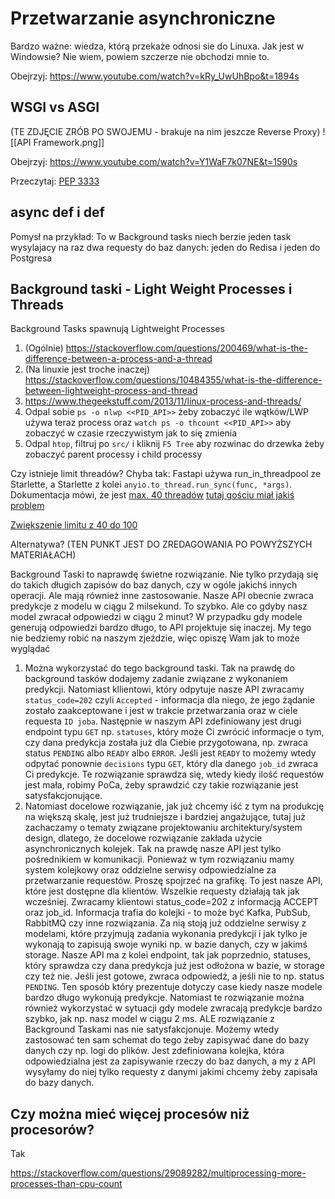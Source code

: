 # Przetwarzanie asynchroniczne


Bardzo ważne: wiedza, którą przekaże odnosi sie do Linuxa. Jak jest w Windowsie? Nie wiem, powiem szczerze nie obchodzi mnie to. 

Obejrzyj: https://www.youtube.com/watch?v=kRy_UwUhBpo&t=1894s

## WSGI vs ASGI

(TE ZDJĘCIE ZRÓB PO SWOJEMU - brakuje na nim jeszcze Reverse Proxy)
![[API Framework.png]]

Obejrzyj: https://www.youtube.com/watch?v=Y1WaF7k07NE&t=1590s

Przeczytaj: [PEP 3333](https://peps.python.org/pep-3333/)

## async def i def

Pomysł na przykład: To w Background tasks niech berzie jeden task wysylajacy na raz dwa requesty do baz danych: jeden do Redisa i jeden do Postgresa

## Background taski - Light Weight Processes i Threads

Background Tasks spawnują Lightweight Processes

1. (Ogólnie) https://stackoverflow.com/questions/200469/what-is-the-difference-between-a-process-and-a-thread
2. (Na linuxie jest troche inaczej) https://stackoverflow.com/questions/10484355/what-is-the-difference-between-lightweight-process-and-thread
3. https://www.thegeekstuff.com/2013/11/linux-process-and-threads/
4. Odpal sobie `ps -o nlwp <<PID_API>>` żeby zobaczyć ile wątków/LWP używa teraz process oraz `watch ps -o thcount <<PID_API>>` aby zobaczyć w czasie rzeczywistym jak to się zmienia 
5. Odpal `htop`, filtruj po `src/` i kliknij `F5 Tree` aby rozwinac do drzewka żeby zobaczyć parent processy i child processy 

Czy istnieje limit threadów? Chyba tak: Fastapi używa run_in_threadpool ze Starlette, a Starlette z kolei `anyio.to_thread.run_sync(func, *args)`. Dokumentacja mówi, że jest [max. 40 threadów](https://anyio.readthedocs.io/en/stable/threads.html#adjusting-the-default-maximum-worker-thread-count) [tutaj gościu miał jakiś problem](https://stackoverflow.com/questions/70927983/fastapi-run-in-threadpool-getting-stuck)

[Zwiększenie limitu z 40 do 100](https://github.com/encode/starlette/issues/1724)

Alternatywa?
(TEN PUNKT JEST DO ZREDAGOWANIA PO POWYŻSZYCH MATERIAŁACH)

Background Taski to naprawdę świetne rozwiązanie. Nie tylko przydają się do takich długich zapisów do baz danych, czy w ogóle jakichś innych operacji. Ale mają również inne zastosowanie. Nasze API obecnie zwraca predykcje z modelu w ciągu 2 milsekund. To szybko. Ale co gdyby nasz model zwracał odpowiedzi w ciągu 2 minut? W przypadku gdy modele generują odpowiedzi bardzo długo, to API projektuje się inaczej. My tego nie bedziemy robić na naszym zjeździe, więc opiszę Wam jak to może wyglądać

1. Można wykorzystać do tego background taski. Tak na prawdę do background tasków dodajemy zadanie związane z wykonaniem predykcji. Natomiast kllientowi, który odpytuje nasze API zwracamy `status_code=202` czyli `Accepted` - informacja dla niego, że jego żądanie zostało zaakceptowane i jest w trakcie przetwarzania oraz w ciele requesta `ID joba`. Następnie w naszym API zdefiniowany jest drugi endpoint typu `GET` np. `statuses`, który może Ci zwrócić informacje o tym, czy dana predykcja została już dla Ciebie przygotowana, np. zwraca status `PENDING` albo `READY` albo `ERROR`. Jeśli jest `READY` to możemy wtedy odpytać ponownie `decisions` typu `GET`, który dla danego `job_id` zwraca Ci predykcje. Te rozwiązanie sprawdza się, wtedy kiedy ilość requestów jest mała, robimy PoCa, żeby sprawdzić czy takie rozwiązanie jest satysfakcjonujące.
2. Natomiast docelowe rozwiązanie, jak już chcemy iść z tym na produkcję na większą skalę, jest już trudniejsze i bardziej angażujące, tutaj już zachaczamy o tematy związane projektowaniu architektury/system design, dlatego, że docelowe rozwiązanie zakłada użycie asynchronicznych kolejek. Tak na prawdę nasze API jest tylko pośrednikiem w komunikacji. Ponieważ w tym rozwiązaniu mamy system kolejkowy oraz oddzielne serwisy odpowiedzialne za przetwarzanie requestów. Proszę spojrzeć na grafikę. To jest nasze API, które jest dostępne dla klientów. Wszelkie requesty działają tak jak wcześniej. Zwracamy klientowi status_code=202 z informacją ACCEPT oraz job_id. Informacja trafia do kolejki - to może być Kafka, PubSub, RabbitMQ czy inne rozwiązania. Za nią stoją już oddzielne serwisy z modelami, które przyjmują zadania wykonania predykcji i jak tylko je wykonają to zapisują swoje wyniki np. w bazie danych, czy w jakimś storage. Nasze API ma z kolei endpoint, tak jak poprzednio, statuses, który sprawdza czy dana predykcja już jest odłożona w bazie, w storage czy też nie. Jeśli jest gotowe, zwraca odpowiedź, a jeśli nie to np. status `PENDING`.
Ten sposób który prezentuje dotyczy case kiedy nasze modele bardzo długo wykonują predykcje. Natomiast te rozwiązanie można również wykorzystać w sytuacji gdy modele zwracają predykcje bardzo szybko, jak np. nasz model w ciągu 2 ms. ALE rozwiązanie z Background Taskami nas nie satysfakcjonuje. Możemy wtedy zastosować ten sam schemat do tego żeby zapisywać dane do bazy danych czy np. logi do plików. Jest zdefiniowana kolejka, która odpowiedzialna jest za zapisywanie rzeczy do baz danych, a my z API wysyłamy do niej tylko requesty z danymi jakimi chcemy żeby zapisała do bazy danych.

## Czy można mieć więcej procesów niż procesorów?

Tak

https://stackoverflow.com/questions/29089282/multiprocessing-more-processes-than-cpu-count

